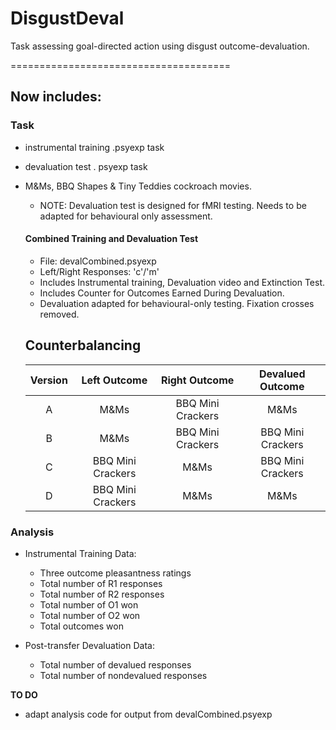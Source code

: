 # DisgustDeval
Task assessing goal-directed action using disgust outcome-devaluation. 

======================================

## Now includes:

### Task
- instrumental training .psyexp task
- devaluation test . psyexp task
- M&Ms, BBQ Shapes & Tiny Teddies cockroach movies.
  - NOTE: Devaluation test is designed for fMRI testing. Needs to be adapted for behavioural only assessment. 

  #### Combined Training and Devaluation Test 
  - File: devalCombined.psyexp 
  - Left/Right Responses: 'c'/'m'
  - Includes Instrumental training, Devaluation video and Extinction Test.
  - Includes Counter for Outcomes Earned During Devaluation. 
  - Devaluation adapted for behavioural-only testing. Fixation crosses removed.

  __Counterbalancing__
  --------------------
  
  | Version | Left Outcome | Right Outcome | Devalued Outcome |
  |:-------:|:------------:|:-------------:|:----------------:|
  |A        | M&Ms         | BBQ Mini Crackers | M&Ms         |
  |B        | M&Ms         | BBQ Mini Crackers | BBQ Mini Crackers |
  |C        | BBQ Mini Crackers | M&Ms         | BBQ Mini Crackers |
  |D        | BBQ Mini Crackers | M&Ms         | M&Ms              |



### Analysis
- Instrumental Training Data:
  - Three outcome pleasantness ratings
  - Total number of R1 responses
  - Total number of R2 responses
  - Total number of O1 won
  - Total number of O2 won
  - Total outcomes won

- Post-transfer Devaluation Data:
  - Total number of devalued responses
  - Total number of nondevalued responses

 __TO DO__

 - adapt analysis code for output from devalCombined.psyexp

